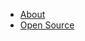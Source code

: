 - [About](http://whyso.co.nz/about "About the company")
- [Open Source](https://github.com/flaviusb/ "The Source")
